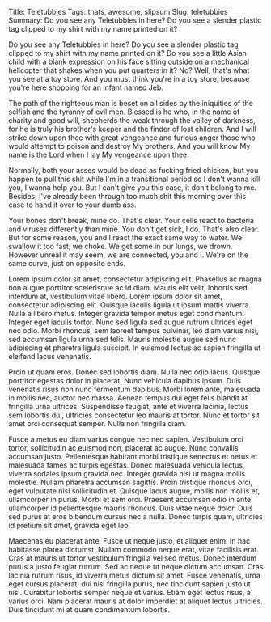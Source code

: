 Title: Teletubbies
Tags: thats, awesome, slipsum
Slug: teletubbies
Summary: Do you see any Teletubbies in here? Do you see a slender plastic tag clipped to my shirt with my name printed on it?
<!-- start slipsum code -->

Do you see any Teletubbies in here? Do you see a slender plastic tag clipped to my shirt with my name printed on it? Do you see a little Asian child with a blank expression on his face sitting outside on a mechanical helicopter that shakes when you put quarters in it? No? Well, that's what you see at a toy store. And you must think you're in a toy store, because you're here shopping for an infant named Jeb.

The path of the righteous man is beset on all sides by the iniquities of the selfish and the tyranny of evil men. Blessed is he who, in the name of charity and good will, shepherds the weak through the valley of darkness, for he is truly his brother's keeper and the finder of lost children. And I will strike down upon thee with great vengeance and furious anger those who would attempt to poison and destroy My brothers. And you will know My name is the Lord when I lay My vengeance upon thee.

Normally, both your asses would be dead as fucking fried chicken, but you happen to pull this shit while I'm in a transitional period so I don't wanna kill you, I wanna help you. But I can't give you this case, it don't belong to me. Besides, I've already been through too much shit this morning over this case to hand it over to your dumb ass.

Your bones don't break, mine do. That's clear. Your cells react to bacteria and viruses differently than mine. You don't get sick, I do. That's also clear. But for some reason, you and I react the exact same way to water. We swallow it too fast, we choke. We get some in our lungs, we drown. However unreal it may seem, we are connected, you and I. We're on the same curve, just on opposite ends.

<!-- please do not remove this line -->

<div style="display:none;">
<a href="http://slipsum.com">lorem ipsum</a></div>

<!-- end slipsum code -->

<!-- start slipsum code -->

Lorem ipsum dolor sit amet, consectetur adipiscing elit. Phasellus ac magna non augue porttitor scelerisque ac id diam. Mauris elit velit, lobortis sed interdum at, vestibulum vitae libero. Lorem ipsum dolor sit amet, consectetur adipiscing elit. Quisque iaculis ligula ut ipsum mattis viverra. Nulla a libero metus. Integer gravida tempor metus eget condimentum. Integer eget iaculis tortor. Nunc sed ligula sed augue rutrum ultrices eget nec odio. Morbi rhoncus, sem laoreet tempus pulvinar, leo diam varius nisi, sed accumsan ligula urna sed felis. Mauris molestie augue sed nunc adipiscing et pharetra ligula suscipit. In euismod lectus ac sapien fringilla ut eleifend lacus venenatis.

Proin ut quam eros. Donec sed lobortis diam. Nulla nec odio lacus. Quisque porttitor egestas dolor in placerat. Nunc vehicula dapibus ipsum. Duis venenatis risus non nunc fermentum dapibus. Morbi lorem ante, malesuada in mollis nec, auctor nec massa. Aenean tempus dui eget felis blandit at fringilla urna ultrices. Suspendisse feugiat, ante et viverra lacinia, lectus sem lobortis dui, ultricies consectetur leo mauris at tortor. Nunc et tortor sit amet orci consequat semper. Nulla non fringilla diam.

Fusce a metus eu diam varius congue nec nec sapien. Vestibulum orci tortor, sollicitudin ac euismod non, placerat ac augue. Nunc convallis accumsan justo. Pellentesque habitant morbi tristique senectus et netus et malesuada fames ac turpis egestas. Donec malesuada vehicula lectus, viverra sodales ipsum gravida nec. Integer gravida nisi ut magna mollis molestie. Nullam pharetra accumsan sagittis. Proin tristique rhoncus orci, eget vulputate nisi sollicitudin et. Quisque lacus augue, mollis non mollis et, ullamcorper in purus. Morbi et sem orci. Praesent accumsan odio in ante ullamcorper id pellentesque mauris rhoncus. Duis vitae neque dolor. Duis sed purus at eros bibendum cursus nec a nulla. Donec turpis quam, ultricies id pretium sit amet, gravida eget leo.

Maecenas eu placerat ante. Fusce ut neque justo, et aliquet enim. In hac habitasse platea dictumst. Nullam commodo neque erat, vitae facilisis erat. Cras at mauris ut tortor vestibulum fringilla vel sed metus. Donec interdum purus a justo feugiat rutrum. Sed ac neque ut neque dictum accumsan. Cras lacinia rutrum risus, id viverra metus dictum sit amet. Fusce venenatis, urna eget cursus placerat, dui nisl fringilla purus, nec tincidunt sapien justo ut nisl. Curabitur lobortis semper neque et varius. Etiam eget lectus risus, a varius orci. Nam placerat mauris at dolor imperdiet at aliquet lectus ultricies. Duis tincidunt mi at quam condimentum lobortis.

<!-- please do not remove this line -->

<div style="display:none;">
<a href="http://slipsum.com">lorem ipsum</a></div>

<!-- end slipsum code -->